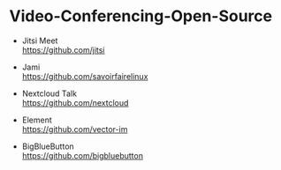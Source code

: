 # Video-Conferencing-Open-Source

* Jitsi Meet<br>
https://github.com/jitsi

* Jami<br>
https://github.com/savoirfairelinux

* Nextcloud Talk<br>
https://github.com/nextcloud

* Element<br>
https://github.com/vector-im

* BigBlueButton<br>
https://github.com/bigbluebutton

